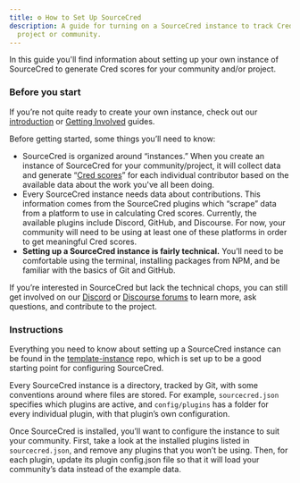 ```yaml
---
title: ⚙️ How to Set Up SourceCred
description: A guide for turning on a SourceCred instance to track Cred in your
  project or community.
---
```


In this guide you'll find information about setting up your own instance of SourceCred to generate Cred scores for your community and/or project.

### Before you start

If you’re not quite ready to create your own instance, check out our [introduction](https://sourcecred.io/docs/) or [Getting Involved](https://sourcecred.io/docs/beta/get-involved) guides.

Before getting started, some things you’ll need to know:

- SourceCred is organized around “instances.” When you create an instance of SourceCred for your community/project, it will collect data and generate “[Cred scores](/docs/beta/cred)” for each individual contributor based on the available data about the work you've all been doing.
- Every SourceCred instance needs data about contributions. This information comes from the SourceCred plugins which “scrape” data from a platform to use in calculating Cred scores. Currently, the available plugins include Discord, GitHub, and Discourse. For now, your community will need to be using at least one of these platforms in order to get meaningful Cred scores.
- **Setting up a SourceCred instance is fairly technical.** You’ll need to be comfortable using the terminal, installing packages from NPM, and be familiar with the basics of Git and GitHub.

If you’re interested in SourceCred but lack the technical chops, you can still get involved on our [Discord](https://sourcecred.io/discord) or [Discourse forums](https://discourse.sourcecred.io/) to learn more, ask questions, and contribute to the project.

### Instructions

Everything you need to know about setting up a SourceCred instance can be found in the [template-instance](https://github.com/sourcecred/template-instance) repo, which is set up to be a good starting point for configuring SourceCred.

Every SourceCred instance is a directory, tracked by Git, with some conventions around where files are stored. For example, `sourcecred.json` specifies which plugins are active, and `config/plugins` has a folder for every individual plugin, with that plugin’s own configuration.

Once SourceCred is installed, you’ll want to configure the instance to suit your community. First, take a look at the installed plugins listed in `sourcecred.json`, and remove any plugins that you won’t be using. Then, for each plugin, update its plugin config.json file so that it will load your community’s data instead of the example data.
